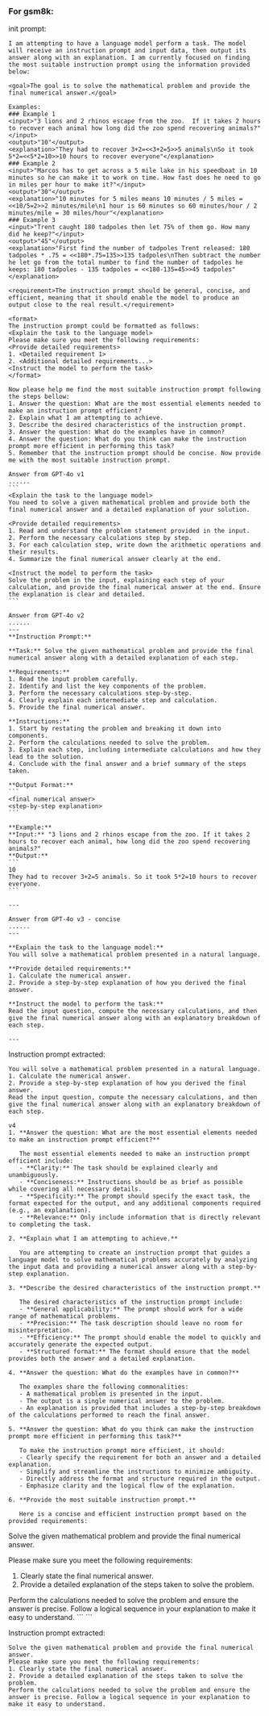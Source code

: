 ### For gsm8k:

init prompt:

```
I am attempting to have a language model perform a task. The model will receive an instruction prompt and input data, then output its answer along with an explanation. I am currently focused on finding the most suitable instruction prompt using the information provided below:

<goal>The goal is to solve the mathematical problem and provide the final numerical answer.</goal>

Examples:
### Example 1
<input>"3 lions and 2 rhinos escape from the zoo.  If it takes 2 hours to recover each animal how long did the zoo spend recovering animals?"</input>
<output>"10"</output>
<explanation>"They had to recover 3+2=<<3+2=5>>5 animals\nSo it took 5*2=<<5*2=10>>10 hours to recover everyone"</explanation>
### Example 2
<input>"Marcos has to get across a 5 mile lake in his speedboat in 10 minutes so he can make it to work on time. How fast does he need to go in miles per hour to make it?"</input>
<output>"30"</output>
<explanation>"10 minutes for 5 miles means 10 minutes / 5 miles = <<10/5=2>>2 minutes/mile\n1 hour is 60 minutes so 60 minutes/hour / 2 minutes/mile = 30 miles/hour"</explanation>
### Example 3
<input>"Trent caught 180 tadpoles then let 75% of them go. How many did he keep?"</input>
<output>"45"</output>
<explanation>"First find the number of tadpoles Trent released: 180 tadpoles * .75 = <<180*.75=135>>135 tadpoles\nThen subtract the number he let go from the total number to find the number of tadpoles he keeps: 180 tadpoles - 135 tadpoles = <<180-135=45>>45 tadpoles"</explanation>

<requirement>The instruction prompt should be general, concise, and efficient, meaning that it should enable the model to produce an output close to the real result.</requirement>

<format>
The instruction prompt could be formatted as follows:
<Explain the task to the language model>
Please make sure you meet the following requirements:
<Provide detailed requirements>
1. <Detailed requirement 1>
2. <Additional detailed requirements...>
<Instruct the model to perform the task>
</format>

Now please help me find the most suitable instruction prompt following the steps bellow:
1. Answer the question: What are the most essential elements needed to make an instruction prompt efficient?
2. Explain what I am attempting to achieve.
3. Describe the desired characteristics of the instruction prompt.
3. Answer the question: What do the examples have in common?
4. Answer the question: What do you think can make the instruction prompt more efficient in performing this task?
5. Remember that the instruction prompt should be concise. Now provide me with the most suitable instruction prompt.
```

````
Answer from GPT-4o v1
......
```
<Explain the task to the language model>
You need to solve a given mathematical problem and provide both the final numerical answer and a detailed explanation of your solution.

<Provide detailed requirements>
1. Read and understand the problem statement provided in the input.
2. Perform the necessary calculations step by step.
3. For each calculation step, write down the arithmetic operations and their results.
4. Summarize the final numerical answer clearly at the end.

<Instruct the model to perform the task>
Solve the problem in the input, explaining each step of your calculation, and provide the final numerical answer at the end. Ensure the explanation is clear and detailed.
```
````

````
Answer from GPT-4o v2
......
---
**Instruction Prompt:**

**Task:** Solve the given mathematical problem and provide the final numerical answer along with a detailed explanation of each step.

**Requirements:**
1. Read the input problem carefully.
2. Identify and list the key components of the problem.
3. Perform the necessary calculations step-by-step.
4. Clearly explain each intermediate step and calculation.
5. Provide the final numerical answer.

**Instructions:**
1. Start by restating the problem and breaking it down into components.
2. Perform the calculations needed to solve the problem.
3. Explain each step, including intermediate calculations and how they lead to the solution.
4. Conclude with the final answer and a brief summary of the steps taken.

**Output Format:**
```
<final numerical answer>
<step-by-step explanation>
```

**Example:**
**Input:** "3 lions and 2 rhinos escape from the zoo. If it takes 2 hours to recover each animal, how long did the zoo spend recovering animals?"
**Output:**
```
10
They had to recover 3+2=5 animals. So it took 5*2=10 hours to recover everyone.
```

---
````

```
Answer from GPT-4o v3 - concise
......
---

**Explain the task to the language model:**
You will solve a mathematical problem presented in a natural language.

**Provide detailed requirements:**
1. Calculate the numerical answer.
2. Provide a step-by-step explanation of how you derived the final answer.

**Instruct the model to perform the task:**
Read the input question, compute the necessary calculations, and then give the final numerical answer along with an explanatory breakdown of each step.

---
```

Instruction prompt extracted:

```
You will solve a mathematical problem presented in a natural language.
1. Calculate the numerical answer.
2. Provide a step-by-step explanation of how you derived the final answer.
Read the input question, compute the necessary calculations, and then give the final numerical answer along with an explanatory breakdown of each step.
```

```
v4
1. **Answer the question: What are the most essential elements needed to make an instruction prompt efficient?**

   The most essential elements needed to make an instruction prompt efficient include:
   - **Clarity:** The task should be explained clearly and unambiguously.
   - **Conciseness:** Instructions should be as brief as possible while covering all necessary details.
   - **Specificity:** The prompt should specify the exact task, the format expected for the output, and any additional components required (e.g., an explanation).
   - **Relevance:** Only include information that is directly relevant to completing the task.

2. **Explain what I am attempting to achieve.**

   You are attempting to create an instruction prompt that guides a language model to solve mathematical problems accurately by analyzing the input data and providing a numerical answer along with a step-by-step explanation.

3. **Describe the desired characteristics of the instruction prompt.**

   The desired characteristics of the instruction prompt include:
   - **General applicability:** The prompt should work for a wide range of mathematical problems.
   - **Precision:** The task description should leave no room for misinterpretation.
   - **Efficiency:** The prompt should enable the model to quickly and accurately generate the expected output.
   - **Structured format:** The format should ensure that the model provides both the answer and a detailed explanation.

4. **Answer the question: What do the examples have in common?**

   The examples share the following commonalities:
   - A mathematical problem is presented in the input.
   - The output is a single numerical answer to the problem.
   - An explanation is provided that includes a step-by-step breakdown of the calculations performed to reach the final answer.

5. **Answer the question: What do you think can make the instruction prompt more efficient in performing this task?**

   To make the instruction prompt more efficient, it should:
   - Clearly specify the requirement for both an answer and a detailed explanation.
   - Simplify and streamline the instructions to minimize ambiguity.
   - Directly address the format and structure required in the output.
   - Emphasize clarity and the logical flow of the explanation.

6. **Provide the most suitable instruction prompt.**

   Here is a concise and efficient instruction prompt based on the provided requirements:

   ```
   <Explain the task to the language model>
   Solve the given mathematical problem and provide the final numerical answer.
   
   Please make sure you meet the following requirements:
   1. Clearly state the final numerical answer.
   2. Provide a detailed explanation of the steps taken to solve the problem.
   
   <Instruct the model to perform the task>
   Perform the calculations needed to solve the problem and ensure the answer is precise. Follow a logical sequence in your explanation to make it easy to understand.
   ```
```

Instruction prompt extracted:

```
Solve the given mathematical problem and provide the final numerical answer.
Please make sure you meet the following requirements:
1. Clearly state the final numerical answer.
2. Provide a detailed explanation of the steps taken to solve the problem.
Perform the calculations needed to solve the problem and ensure the answer is precise. Follow a logical sequence in your explanation to make it easy to understand.
```

